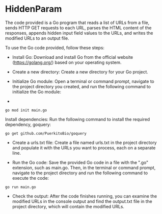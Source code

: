 # HiddenParam
The code provided is a Go program that reads a list of URLs from a file, sends HTTP GET requests to each URL, parses the HTML content of the responses, appends hidden input field values to the URLs, and writes the modified URLs to an output file.

To use the Go code provided, follow these steps:

- Install Go: Download and install Go from the official website (https://golang.org/) based on your operating system.

- Create a new directory: Create a new directory for your Go project.

- Initialize Go module: Open a terminal or command prompt, navigate to the project directory you created, and run the following command to initialize the Go module:
- 
```
go mod init main.go
```

Install dependencies: Run the following command to install the required dependency, goquery:

```
go get github.com/PuerkitoBio/goquery
```

- Create a urls.txt file: Create a file named urls.txt in the project directory and populate it with the URLs you want to process, each on a separate line.

- Run the Go code: Save the provided Go code in a file with the ".go" extension, such as main.go. Then, in the terminal or command prompt, navigate to the project directory and run the following command to execute the code:

```
go run main.go
```

- Check the output: After the code finishes running, you can examine the modified URLs in the console output and find the output.txt file in the project directory, which will contain the modified URLs.
